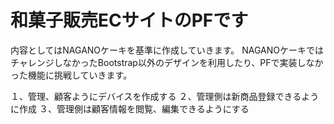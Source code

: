 # 和菓子販売ECサイトのPFです

内容としてはNAGANOケーキを基準に作成していきます。
NAGANOケーキではチャレンジしなかったBootstrap以外のデザインを利用したり、PFで実装しなかった機能に挑戦していきます。

１、管理、顧客ようにデバイスを作成する
２、管理側は新商品登録できるように作成
３、管理側は顧客情報を閲覧、編集できるようにする